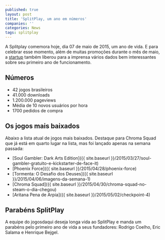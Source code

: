 ```yaml
---
published: true
layout: post
title: 'SplitPlay, um ano em números'
companies: ''
categories: News
tags: splitplay
---
```

A Splitplay comemora hoje, dia 07 de maio de 2015, um ano de vida. E para celebrar esse momento, além de muitas promoções durante o mês de maio, a [startup](http://www.splitplay.com.br) também liberou para a imprensa vários dados bem interessantes sobre seu primeiro ano de funcionamento.

## Números

* 42 jogos brasileiros
* 41.000 downloads
* 1.200.000 pageviews
* Média de 10 novos usuários por hora
* 1700 pedidos de compra


## Os jogos mais baixados
Abaixo a lista atual de jogos mais baixados. Destaque para Chroma Squad que já está em quarto lugar na lista, mas foi lançado apenas na semana passada:

* [Soul Gambler: Dark Arts Edition]({{ site.baseurl }}/2015/03/27/soul-gambler-gratuito-e-kickstarter-de-face-it)
* [Phoenix Force]({{ site.baseurl }}/2015/04/28/phoenix-force)
* [Tormenta: O Desafio dos Deuses]({{ site.baseurl }}/2015/04/06/imagens-da-semana-1)
* [Chroma Squad]({{ site.baseurl }}/2015/04/30/chroma-squad-no-steam-o-dia-chegou)
* [Aritana Pena de Arpia]({{ site.baseurl }}/2015/05/02/checkpoint-4)

## Parabéns SplitPlay
A equipe do jogosdaqui deseja longa vida ao SplitPlay e manda um parabéns pelo primeiro ano de vida a seus fundadores: Rodrigo Coelho, Eric Salama e Henrique Bejgel.